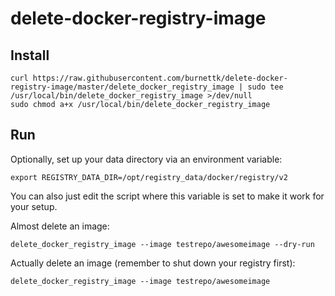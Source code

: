 # delete-docker-registry-image

## Install

    curl https://raw.githubusercontent.com/burnettk/delete-docker-registry-image/master/delete_docker_registry_image | sudo tee /usr/local/bin/delete_docker_registry_image >/dev/null
    sudo chmod a+x /usr/local/bin/delete_docker_registry_image

## Run

Optionally, set up your data directory via an environment variable:

    export REGISTRY_DATA_DIR=/opt/registry_data/docker/registry/v2

You can also just edit the script where this variable is set to make it work for your setup.

Almost delete an image:

    delete_docker_registry_image --image testrepo/awesomeimage --dry-run

Actually delete an image (remember to shut down your registry first):

    delete_docker_registry_image --image testrepo/awesomeimage
